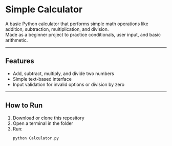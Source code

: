 # Simple Calculator

A basic Python calculator that performs simple math operations like addition, subtraction, multiplication, and division.  
Made as a beginner project to practice conditionals, user input, and basic arithmetic.

---

## Features
- Add, subtract, multiply, and divide two numbers  
- Simple text-based interface  
- Input validation for invalid options or division by zero  

---

## How to Run
1. Download or clone this repository  
2. Open a terminal in the folder  
3. Run:
   ```bash
   python Calculator.py
